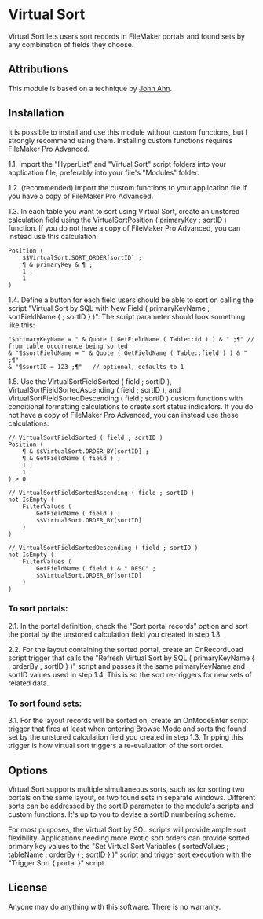 # Virtual Sort

Virtual Sort lets users sort records in FileMaker portals and found sets by any combination of fields they choose.

## Attributions

This module is based on a technique by [John Ahn][1].

[1]: http://www.filemakerhacks.com/?p=5357 "FM 12 ExecuteSQL 'Unconference' Session"

## Installation

It is possible to install and use this module without custom functions, but I strongly recommend using them. Installing custom functions requires FileMaker Pro Advanced.

1.1. Import the "HyperList" and "Virtual Sort" script folders into your application file, preferably into your file's "Modules" folder.

1.2. (recommended) Import the custom functions to your application file if you have a copy of FileMaker Pro Advanced.

1.3. In each table you want to sort using Virtual Sort, create an unstored calculation field using the VirtualSortPosition ( primaryKey ; sortID ) function. If you do not have a copy of FileMaker Pro Advanced, you can instead use this calculation:

	Position (
		$$VirtualSort.SORT_ORDER[sortID] ;
		¶ & primaryKey & ¶ ;
		1 ;
		1
	)

1.4. Define a button for each field users should be able to sort on calling the script "Virtual Sort by SQL with New Field ( primaryKeyName ; sortFieldName { ; sortID } )". The script parameter should look something like this:

	"$primaryKeyName = " & Quote ( GetFieldName ( Table::id ) ) & " ;¶"	// from table occurrence being sorted
	& "¶$sortFieldName = " & Quote ( GetFieldName ( Table::field ) ) & " ;¶"
	& "¶$sortID = 123 ;¶"	// optional, defaults to 1

1.5. Use the VirtualSortFieldSorted ( field ; sortID ), VirtualSortFieldSortedAscending ( field ; sortID ), and VirtualSortFieldSortedDescending ( field ; sortID ) custom functions with conditional formatting calculations to create sort status indicators. If you do not have a copy of FileMaker Pro Advanced, you can instead use these calculations:

	// VirtualSortFieldSorted ( field ; sortID )
	Position (
		¶ & $$VirtualSort.ORDER_BY[sortID] ;
		¶ & GetFieldName ( field ) ;
		1 ;
		1
	) > 0

	// VirtualSortFieldSortedAscending ( field ; sortID )
	not IsEmpty (
		FilterValues (
			GetFieldName ( field ) ;
			$$VirtualSort.ORDER_BY[sortID]
		)
	)

	// VirtualSortFieldSortedDescending ( field ; sortID )
	not IsEmpty (
		FilterValues (
			GetFieldName ( field ) & " DESC" ;
			$$VirtualSort.ORDER_BY[sortID]
		)
	)

### To sort portals:

2.1. In the portal definition, check the "Sort portal records" option and sort the portal by the unstored calculation field you created in step 1.3.

2.2. For the layout containing the sorted portal, create an OnRecordLoad script trigger that calls the "Refresh Virtual Sort by SQL ( primaryKeyName { ; orderBy ; sortID } )" script and passes it the same primaryKeyName and sortID values used in step 1.4. This is so the sort re-triggers for new sets of related data.

### To sort found sets:

3.1. For the layout records will be sorted on, create an OnModeEnter script trigger that fires at least when entering Browse Mode and sorts the found set by the unstored calculation field you created in step 1.3. Tripping this trigger is how virtual sort triggers a re-evaluation of the sort order.

## Options

Virtual Sort supports multiple simultaneous sorts, such as for sorting two portals on the same layout, or two found sets in separate windows. Different sorts can be addressed by the sortID parameter to the module's scripts and custom functions. It's up to you to devise a sortID numbering scheme.

For most purposes, the Virtual Sort by SQL scripts will provide ample sort flexibility. Applications needing more exotic sort orders can provide sorted primary key values to the "Set Virtual Sort Variables ( sortedValues ; tableName ; orderBy { ; sortID } )" script and trigger sort execution with the "Trigger Sort { portal }" script.

## License

Anyone may do anything with this software. There is no warranty.